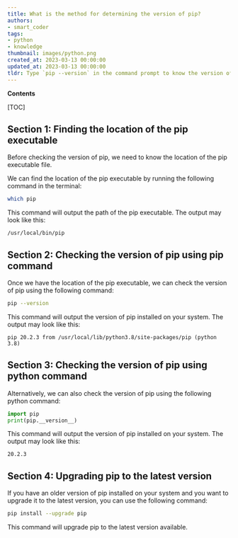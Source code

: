 ```yaml
---
title: What is the method for determining the version of pip?
authors:
- smart_coder
tags:
- python
- knowledge
thumbnail: images/python.png
created_at: 2023-03-13 00:00:00
updated_at: 2023-03-13 00:00:00
tldr: Type `pip --version` in the command prompt to know the version of pip itself in Python.
---
```


**Contents**

[TOC]

## Section 1: Finding the location of the pip executable

Before checking the version of pip, we need to know the location of the pip executable file.

We can find the location of the pip executable by running the following command in the terminal:

```bash
which pip
```

This command will output the path of the pip executable. The output may look like this:

```
/usr/local/bin/pip
```

## Section 2: Checking the version of pip using pip command

Once we have the location of the pip executable, we can check the version of pip using the following command:

```bash
pip --version
```

This command will output the version of pip installed on your system. The output may look like this:

```
pip 20.2.3 from /usr/local/lib/python3.8/site-packages/pip (python 3.8)
```

## Section 3: Checking the version of pip using python command

Alternatively, we can also check the version of pip using the following python command:

```python
import pip
print(pip.__version__)
```

This command will output the version of pip installed on your system. The output may look like this:

```
20.2.3
```

## Section 4: Upgrading pip to the latest version

If you have an older version of pip installed on your system and you want to upgrade it to the latest version, you can use the following command:

```bash
pip install --upgrade pip
```

This command will upgrade pip to the latest version available.
